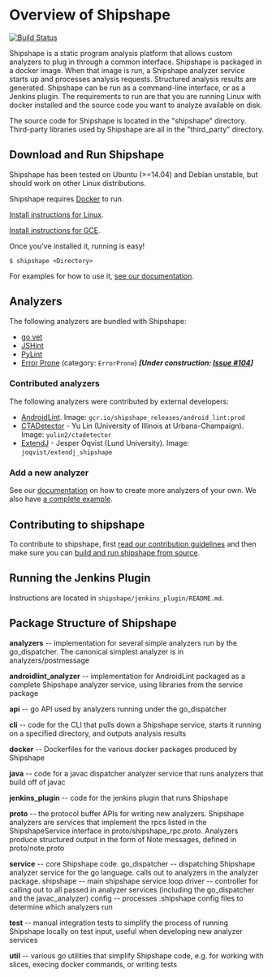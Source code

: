 <!--
// Copyright 2015 Google Inc. All rights reserved.
//
// Licensed under the Apache License, Version 2.0 (the "License");
// you may not use this file except in compliance with the License.
// You may obtain a copy of the License at
//
//   http://www.apache.org/licenses/LICENSE-2.0
//
// Unless required by applicable law or agreed to in writing, software
// distributed under the License is distributed on an "AS IS" BASIS,
// WITHOUT WARRANTIES OR CONDITIONS OF ANY KIND, either express or implied.
// See the License for the specific language governing permissions and
// limitations under the License.
-->

# Overview of Shipshape #

[![Build Status](https://travis-ci.org/google/shipshape.svg?branch=master)](https://travis-ci.org/google/shipshape)

Shipshape is a static program analysis platform that allows custom analyzers to
plug in through a common interface. Shipshape is packaged in a docker image.
When that image is run, a Shipshape analyzer service starts up and processes
analysis requests. Structured analysis results are generated. Shipshape can be
run as a command-line interface, or as a Jenkins plugin. The requirements to run
are that you are running Linux with docker installed and the source code you want
to analyze available on disk.

The source code for Shipshape is located in the "shipshape" directory.
Third-party libraries used by Shipshape are all in the "third_party" directory.

## Download and Run Shipshape

Shipshape has been tested on Ubuntu (>=14.04) and Debian unstable, but should work on other Linux distributions.

Shipshape requires [Docker](https://docs.docker.com/docker/userguide/) to run.

[Install instructions for
Linux](https://github.com/google/shipshape/blob/master/shipshape/docs/linux-setup.md).

[Install instructions for
GCE](https://github.com/google/shipshape/blob/master/shipshape/docs/gce-setup.md).

Once you've installed it, running is easy!

    $ shipshape <Directory>

For examples for how to use it, [see our
documentation](https://github.com/google/shipshape/blob/master/shipshape/docs/run-cli.md).

## Analyzers

The following analyzers are bundled with Shipshape:

* [go vet](https://godoc.org/golang.org/x/tools/cmd/vet)
* [JSHint](http://www.jshint.com/)
* [PyLint](http://www.pylint.org/ )
* [Error Prone](https://github.com/google/error-prone) (category: `ErrorProne`) ***[Under construction: [Issue #104](https://github.com/google/shipshape/issues/104)]***

### Contributed analyzers

The following analyzers were contributed by external developers:

* [AndroidLint](http://tools.android.com/tips/lint). Image: `gcr.io/shipshape_releases/android_lint:prod`
* [CTADetector](http://mir.cs.illinois.edu/~yulin2/CTADetector) - Yu Lin (University of Illinois at Urbana-Champaign). Image: `yulin2/ctadetector`
* [ExtendJ](https://github.com/google/simplecfg) - Jesper Öqvist (Lund University). Image: `joqvist/extendj_shipshape`

### Add a new analyzer

See our
[documentation](https://github.com/google/shipshape/blob/master/shipshape/docs/add-an-analyzer.md) on how to create more analyzers of your own. We also have [a complete example](https://github.com/google/shipshape/tree/master/shipshape/androidlint_analyzer/README.md).

## Contributing to shipshape

To contribute to shipshape, first [read our contribution
guidelines](https://github.com/google/shipshape/blob/master/CONTRIBUTING.md) and then
make sure you can [build and run shipshape from
source](https://github.com/google/shipshape/blob/master/shipshape/docs/dev-setup.md).

## Running the Jenkins Plugin #

Instructions are located in `shipshape/jenkins_plugin/README.md`.

## Package Structure of Shipshape #

**analyzers** -- implementation for several simple analyzers run by the
  go_dispatcher. The canonical simplest analyzer is in analyzers/postmessage

**androidlint_analyzer** -- implementation for AndroidLint packaged as a complete
  Shipshape analyzer service, using libraries from the service package

**api** -- go API used by analyzers running under the go_dispatcher

**cli** -- code for the CLI that pulls down a Shipshape service, starts it running
  on a specified directory, and outputs analysis results

**docker** -- Dockerfiles for the various docker packages produced by Shipshape

**java** -- code for a javac dispatcher analyzer service that runs analyzers that
  build off of javac

**jenkins_plugin** -- code for the jenkins plugin that runs Shipshape

**proto** -- the protocol buffer APIs for writing new analyzers. Shipshape analyzers
  are services that implement the rpcs listed in the ShipshapeService interface
  in proto/shipshape_rpc.proto. Analyzers produce structured output in the form
  of Note messages, defined in proto/note.proto

**service** -- core Shipshape code.
  go_dispatcher -- dispatching Shipshape analyzer service for the go language.
    calls out to analyzers in the analyzer package.
  shipshape -- main shipshape service loop
  driver -- controller for calling out to all passed in analyzer services
    (including the go_dispatcher and the javac_analyzer)
  config -- processes .shipshape config files to determine which analyzers run

**test** -- manual integration tests to simplify the process of running Shipshape
  locally on test input, useful when developing new analyzer services

**util** -- various go utilities that simplify Shipshape code, e.g. for working with
  slices, execing docker commands, or writing tests
